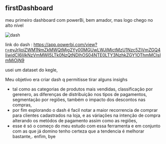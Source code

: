 ## firstDashboard
meu primeiro dashboard com powerBi, bem amador, mas logo chego no alto nível

![dash](https://github.com/valNonaka/firstDashboard/blob/main/print.png)


link do dash : https://app.powerbi.com/view?r=eyJrIjoiZWM1NmZkMWQtMjg2Yy00MGUwLWJjMjctMzU1Nzc5ZjVmZGQ4IiwidCI6IjlkNzVmMWI5LTk0NzQtNDlhOS04NTE0LTY3NzhkZGY1OThmMCIsImMiOjN9



usei um dataset do kegle, 

Meu objetivo era criar dash q permitisse tirar alguns insighs

- tal como as categorias de produtos mais vendidas, classificação por gerenero, as diferenças de distribuição nos tipos de pagamentos, segmentação por regiões, também o impacto dos descontos nas compras, 
- por fim explorando o dash é facil notar a maior recorrencia de comprar para clientes cadastrados na loja, e as váriações na intenção de compra alterando os metódos de pagamento assim como as regiões,
- esse é só o começo do meu estudo com essa ferramenta e em conjunto com as que já domino tenho certeza que a tendencia é melhorar bastante,. enfim, bye
